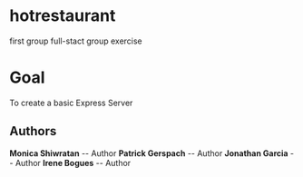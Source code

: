 # hotrestaurant
first group full-stact group exercise
# Goal
To create a basic Express Server

## Authors
**Monica Shiwratan** -- Author
**Patrick Gerspach** -- Author
**Jonathan Garcia** -- Author
**Irene Bogues** -- Author
